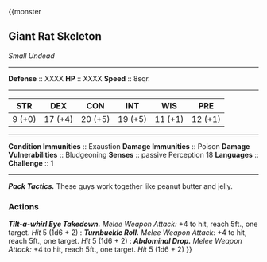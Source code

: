 {{monster
## Giant Rat Skeleton
*Small Undead*
___
**Defense**     :: XXXX
**HP**          :: XXXX
**Speed**       :: 8sqr.
___
|  STR   |   DEX   |   CON   |   INT   |   WIS   |   PRE   |
|:------:|:-------:|:-------:|:-------:|:-------:|:-------:|
| 9 (+0) | 17 (+4) | 20 (+5) | 19 (+5) | 11 (+1) | 12 (+1) |
___
**Condition Immunities** :: Exaustion
**Damage Immunities** :: Poison
**Damage Vulnerabilities** :: Bludgeoning
**Senses**               :: passive Perception 18
**Languages**            :: 
**Challenge**            :: 1
___
***Pack Tactics.*** These guys work together like peanut butter and jelly.

### Actions
***Tilt-a-whirl Eye Takedown.*** *Melee Weapon Attack:* +4 to hit, reach 5ft., one target. *Hit* 5 (1d6 + 2) 
:
***Turnbuckle Roll.*** *Melee Weapon Attack:* +4 to hit, reach 5ft., one target. *Hit* 5 (1d6 + 2) 
:
***Abdominal Drop.*** *Melee Weapon Attack:* +4 to hit, reach 5ft., one target. *Hit* 5 (1d6 + 2) 
}}

